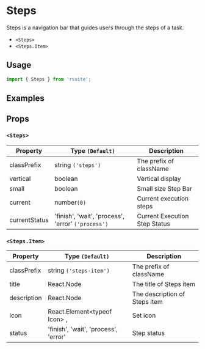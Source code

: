# Steps

Steps is a navigation bar that guides users through the steps of a task.

* `<Steps>`
* `<Steps.Item>`

## Usage

```js
import { Steps } from 'rsuite';
```

## Examples

<!--{demo}-->

## Props

### `<Steps>`

| Property      | Type `(Default)`                                   | Description                   |
| ------------- | -------------------------------------------------- | ----------------------------- |
| classPrefix   | string `('steps')`                                 | The prefix of className       |
| vertical      | boolean                                            | Vertical display              |
| small         | boolean                                            | Small size Step Bar           |
| current       | number`(0)`                                        | Current execution steps       |
| currentStatus | 'finish', 'wait', 'process', 'error' `('process')` | Current Execution Step Status |

### `<Steps.Item>`

| Property    | Type `(Default)`                     | Description                   |
| ----------- | ------------------------------------ | ----------------------------- |
| classPrefix | string `('steps-item')`              | The prefix of className       |
| title       | React.Node                           | The title of Steps item       |
| description | React.Node                           | The description of Steps item |
| icon        | React.Element&lt;typeof Icon&gt; ,   | Set icon                      |
| status      | 'finish', 'wait', 'process', 'error' | Step status                   |
